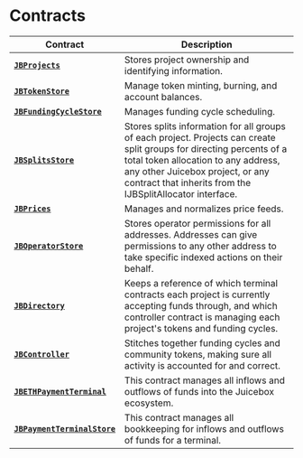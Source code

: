 # Contracts

| Contract                                                                           | Description                                                                                                                                                                                                                                                   |
| ---------------------------------------------------------------------------------- | ------------------------------------------------------------------------------------------------------------------------------------------------------------------------------------------------------------------------------------------------------------- |
| [**`JBProjects`**](jbprojects/)                                                    | Stores project ownership and identifying information.                                                                     |
| [**`JBTokenStore`**](jbtokenstore/)                                             | Manage token minting, burning, and account balances.                                                                                                                                         |
| [**`JBFundingCycleStore`**](jbfundingcyclestore/)                                  | Manages funding cycle scheduling.                                                                                                                                                                                    |
| [**`JBSplitsStore`**](jbsplitsstore/)                                                | Stores splits information for all groups of each project. Projects can create split groups for directing percents of a total token allocation to any address, any other Juicebox project, or any contract that inherits from the IJBSplitAllocator interface. |
| [**`JBPrices`**](jbprices/)                                                        | Manages and normalizes price feeds.                                                                                                                                                                                                                           |
| [**`JBOperatorStore`**](jboperatorstore/)                                          | Stores operator permissions for all addresses. Addresses can give permissions to any other address to take specific indexed actions on their behalf.                                                                                                          |
| [**`JBDirectory`**](jbdirectory/)                                                  | Keeps a reference of which terminal contracts each project is currently accepting funds through, and which controller contract is managing each project's tokens and funding cycles.                                                                          |
| [**`JBController`**](or-controllers/jbcontroller/)                                 | Stitches together funding cycles and community tokens, making sure all activity is accounted for and correct.                                                                                                                                                 |
| [**`JBETHPaymentTerminal`**](or-abstract/jbpayoutredemptionpaymentterminal/)           | This contract manages all inflows and outflows of funds into the Juicebox ecosystem.                                                                                                                                                                          |
| [**`JBPaymentTerminalStore`**](jbpaymentterminalstore/) | This contract manages all bookkeeping for inflows and outflows of funds for a terminal.                                                                                                                                                                                            |
